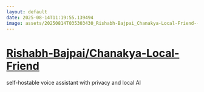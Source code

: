 ```yaml
---
layout: default
date: 2025-08-14T11:19:55.139494
image: assets/20250814T035303430_Rishabh-Bajpai_Chanakya-Local-Friend--20250814T035805334--cropped.png
---
```


# [Rishabh-Bajpai/Chanakya-Local-Friend](https://github.com/Rishabh-Bajpai/Chanakya-Local-Friend)

self-hostable voice assistant with privacy and local AI

